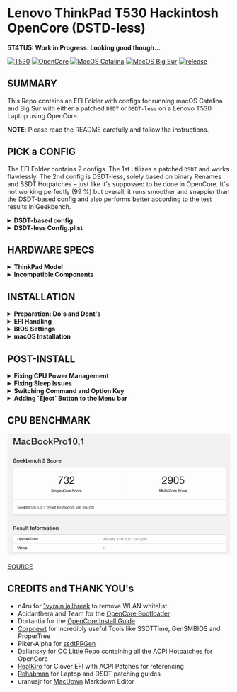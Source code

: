 # Lenovo ThinkPad T530 Hackintosh OpenCore (DSTD-less)

**5T4TU5: Work in Progress. Looking good though…**

[![T530](https://img.shields.io/badge/ThinkPad-T530-informational.svg)](https://psref.lenovo.com/syspool/Sys/PDF/withdrawnbook/ThinkPad_T530.pdf)
[![OpenCore](https://img.shields.io/badge/OpenCore-0.6.8-orange.svg)](https://github.com/acidanthera/OpenCorePkg/releases/latest)
[![MacOS Catalina](https://img.shields.io/badge/macOS-10.15.7-white.svg)](https://www.apple.com/li/macos/catalina/) 
[![MacOS Big Sur](https://img.shields.io/badge/macOS-11.2.3-white.svg)](https://www.apple.com/macos/big-sur/)
[![release](https://img.shields.io/badge/Download-latest-success.svg)](https://github.com/5T33Z0/Lenovo-T530-Hackinosh-OpenCore/releases)

## SUMMARY

This Repo contains an EFI Folder with configs for running macOS Catalina and Big Sur with either a patched `DSDT` or `DSDT-less` on a Lenovo T530 Laptop using OpenCore.

**NOTE**: Please read the README carefully and follow the instructions.

## PICK a CONFIG

The EFI Folder contains 2 configs. The 1st utilizes a patched `DSDT` and works flawlessly. The 2nd config is DSDT-less, solely based on binary Renames and SSDT Hotpatches – just like it's suppossed to be done in OpenCore. It's not working perfectly (99 %) but overall, it runs smoother and snappier than the DSDT-based config and also performs better according to the test results in Geekbench.

<details>
<summary><strong>DSDT-based config</strong></summary>

This config is working 100% for T530 Models and supports both HD and HD+ display panels.

If you simply want to a well-running system, use this config! You need to rename it to `config.plist` in order to boot with this. But before you do, open the config and have a look at the `ACPI > Add` section. Enable either `DSDT-HD.aml` or `DSDT-HD+.aml` *(never both)* depending on the display panel of your T530:

`AAPL,ig-platform-id` `04006601` = **HD+** = 1600x900 px  
`AAPL,ig-platform-id` `03006601` = **HD** = 1366x768 px

Check the comments of the entries to decide which one you need to enable. By default, the DSDT for HD+ panels is enabled.
</details>
<details>
<summary><strong>DSDT-less Config.plist</strong></summary>

This config is for running macOS without a patched DSDT – it relies on solely binary Renames and ACPI Hotpatches (SSDTs) instead, which is the recommended method for using OpenCore anyway. You need to rename it to `config.plist` in order to make it bootable.

Since this method does not rely on the presence of a patched DSDT which might mismatch the system's DSDT for the installed BIOS Version, the process of hotpatching is more precise and independent of the installed BIOS version.

So, instead of just replacing the whole system `DSDT` with a patched one during boot, only the things which need fixing are patched-in on the fly during boot. This makes the system boot faster, runs smoother and snappier. 

The default config is for T530 Models with HD+ displays (≥1600x900 px). If you have a model with a HD panel you need to add the correct Framebuffer-Patch for IntelHD 4000 (`AAPL,ig-platform-id 03006601`).

**NOT WORKING:**

- Lid: Triggerein Sleep/Clamshell mode and switching over the main display to an External Monitor when the lid is closed
- Power LED keeps pulsing after exiting sleep

Any help on getting the lid fixed is highly, highly appreciated!
</details>

## HARDWARE SPECS
<details>
<summary><strong>ThinkPad Model</strong></summary>

| Component           | Details                                       |
| :------------------ | :-------------------------------------------- |
| Model               | Lenovo ThinkPad T530, Model# 2429-62G         |
| BIOS Version        | 2.77, unlocked with IvyRain                   |
| Processor           | Intel(r) Core i7 3630QM                       |
| Memory              | 16GB Samsung DDR3 1600MHz, Dual-Channel       |
| Hard Disk           | Samsung 840 Evo 250GB                         |
| Integrated Graphics | Intel(r) HD Graphics 4000                     |
| Display             | 15.6" HD+ TFT Display (1600x900 px)           |
| Audio               | Realtek ALC269VC Rev.3 (Layout-id:`29`)       |
| Ethernet            | Intel(r) 82579LM Gigabit Network Connection   |
| WIFI+BT             | Broadcom BCM94352HMB DW1550, 802.11 a/b/g/n/ac|
| Docking Stattion    | Lenovo ThinkPad 4338 Mini Dock plus Series 3  |
</details>
<details>
<summary><strong>Incompatible Components</strong></summary>
- [ ] NVIDIA Optimus GPU not supported by macOS. Must be disabled in BIOS otherwise no Boot!
- [ ] 
- [ ] Fingerprint Reader - model not supported by macOS
- [ ] 
- [ ] Intel Bluetooth/WIFI. You need a macOS compatible card and a BIOS Unlock to disable the WLAN Card Whitelist using `1vyrain`
- [ ] 
- [ ] VGA Port is not working: [Intel HD Graphics VGA Support](https://github.com/acidanthera/WhateverGreen/blob/master/Manual/FAQ.IntelHD.en.md#vga-support)
</details>

## INSTALLATION
<details>
<summary><strong>Preparation: Do's and Dont's</strong></summary>

Before copying the EFI onto your SSD/HDD, you should do the following:

- **CAUTION**: Test the EFI first, using a FAT32 formatted USB Stick!
- **SMBIOS**: Create SMBIOS infos using GenSMBIOS and add the data to `PlatformInfo > Generic`
- **System Integrity Protection (SIP)**
	- For Catalina: `MacBookPro10,1` or 10,2 (depending on CPU) and `csr-active-config: FF070000` to deactivate SIP
  - For Big Sur: `MacBookPro11,1` or 11,2 (depending on CPU) and `csr-active-config: 67080000` to deactivate SIP
- **CPU**
  - The `SSDT-PM.aml` inside the ACPI Folder is for an i7 3630QM. If you use a differnt CPU, disable it in the config and create your own using `ssdtPRGEN` in Post-Install. (See 'Fixing CPU Power Management' in 'Post-Install Section')
- **Wifi/Bluetooth**
  - Built-in Intel Wifi/Bluetooth cards don't work. But you can have a look at [OpenIntelWireless](https://github.com/OpenIntelWireless)
  - 3rd Party cards require `1vyrain` jailbreak to unlock the BIOS in order to disable WLAN Whitelist (unless the 3rd party card is whitelisted)
  - Broadcom cards require an additional kext for Bluetooth. Either `BrcmFirmwareData.kext` in "EFI > OC > Kexts" which will be injected through OpenCore or
    `BrcmFirmwareRepo.kext` which needs to be installed into S/L/E since it cannot be inject by bootloaders, but works a bit more efficient according to the documentation.
  - If you use a card from a different vendor replace the Kext(s) for networking for your device and update your config.
- **Editing/Updating config files:**
  - If you create Snapshots for the DSDT-less config using `ProperTree`, make sure to disable the "ACPI > Add" entries for `DSDT` files afterwards. Best practice would be to delete both DSDTs from the EFI anyway, if you use the DSDT-less config.
  - DON'T create Snapshots for the config_DSDT.plist which is using the DSDT Files. Because this will add all the SSDTs back in, which are unnecessary since all these patches exist in the patched DSDT already. If you plan to use the DSDT-based config, you should delete all of the SSDTs except for `SSDT-PM`.
  - Bootstrap: if you only have macOS installed on your HDD you can disable `BootstrapShort`. To do so, change Misc > Security > BootProtect to `None`.
- **Kexts**
  - `NoTouchID.kext` is no longer necessary for macOS 10.15.7 and beyond, so you can disable it (it's excluded from current release anyway).
- **Backlight Brightness Level tweaks**: 
  - Set boot-arg `applbkl=1` for reasonable maximum brightness level controlled by `WhateverGreen`. 
  - Set boot-arg `applbkl=0` for increased maximum brightness as defined in `SSDT-PNLF.aml`
</details>
<details>
<summary><strong>EFI Handling</strong></summary>

0. Download the EFI Folder from the `Releases` Section on the right and unpack it
1. Read "Preparations" Section first
2. Rename the config file of your choice to "config.plist"
3. Mount the EFI
4. Replace EFI Folder
5. Restart
6. **IMPORTANT**: Perform a NVRAM Reset (in Bootpicker, hit Space Bar and select Clean NVRAM). Especially important when switching from a DSDT to DSDT-less config!
7. Reboot again
8. Select macOS to boot. It's currently configured for running Catalina. If you want to run Big Sur, you need to use SMBIOS 11,x. You can research a suitable/matching SMBIOS for your CPU on everymac.com
</details>
<details>
<summary><strong>BIOS Settings</strong></summary>

|MAIN TAB | Sub Menu 1      | Sub Menu 2 | Setting |
|--------:|:----------------|:-----------|:--------|
| **CONFIG** |Network| Wake on LAN|Disabled
|||UEFI IPv4 Network Satck|Disabled
|||UEFI IPv6 Network Satck|Disabled
||USB| USB UEFI BIOS Support|Enabled|
||| USB 3.0 Mode|Enabled|
||Display| Boot Display Device|ThinkPad LCD|
|||OS Detection for NVIDIA Optimus (optional)|Disabled|
||SATA|SATA Controller Mode|XHCI|
||CPU|Core Multi-Processing|Enabled|
|||Intel(R) Hyper-Threading|Enabled
|**SECURITY**| Fingerprint Reader||Disabled
||Security Chip||Disabled
||UEFI BIOS Update Options|Flash BIOS Updating by End-Users|Enabled
|||Secure Rollback Prevention|Enabled
||Memory Protection||Enabled
||Virtualization|Intel(R) Virtualization Technology|Enabled
||I/O PORT ACCESS|Wireless WAN|Disabled
|||ExpressCard Slot|Disabled
|||eSATA Port|Disabled
||Antitheft|Current Setting|Disabled
|||Computrace|Disabled|
||Secure Boot| Secure Boot|Disabled
|**STARTUP**|Boot | UEFI/Legacy Boot|UEFI only
|||CSM Support|Disabled
|||Boot Mode| Quick
|||Boot Order Lock:. Enable this to prohibit WindowsBootManager from hijacking the first slot of the boot order|Enabled
</details>
<details>
<summary><strong>macOS Installation</strong></summary>

To install macOS, follow the guide provided by Dortania

Useful Tool: [ANYmacOS](https://www.sl-soft.de/en/anymacos/)
</details>

## POST-INSTALL
</details>
<details>
<summary><strong>Fixing CPU Power Management</strong></summary>

1. Open Config
2. Enable the 2 Patches under "ACPI > Delete" (`Drop CpuPm` and `Drop Cpu0Ist`)
3. Save config and reboot
4. Install [ssdtPRGen](https://github.com/Piker-Alpha/ssdtPRGen.sh)
5. Open Terminal and type: sudo /Users/YOURUSERNAME/ssdtPRGen.sh
6. Go to Users/YOURUSERNAME/Library/ssdtPRGen. There you'll find an ssdt.aml
7. Rename `ssdt.aml` to `SSDT-PM.aml` and replace the one in EFI > OC > ACPI with it
8. In config, go to ACPI > Add and re-enable `SSDT-PM.aml` if it is disabled.
9. Disable the two patches from step 2 again.
10. Save config and reboot. 

CPU Power Management should work fine after that. Optionally, you can install Intel Power Gadget to check if the CPU runs within it's specs.

**NOTE 1**: Only necessarry if you use a differnt CPU than i7 3630QM </br>
**NOTE 2**: You can also add modifiers to the terminal command for building the SSDT. You can - for example - drop the low frequency from their default 1200 MHz to 900 MHz in 100 mHz increments, but no lower than that. Otherwise the system crashes during boot. I suggests you experiement with the modifiers a bit.</br>
**NOTE 3**: If you feel really confident and enthusiastic you could also re-enable XCPM. But in my experience the machine does not perform as good. You can follow this guide if you're so inclined: https://github.com/5T33Z0/Lenovo-T530-Hackinosh-OpenCore/blob/main/Enable%20XCPM.md
</details>
<details>
<summary><strong>Fixing Sleep Issues</strong></summary>

If you have issues with sleep, run the following commands in Terminal:

	sudo pmset hibernatemode 0
	sudo rm /var/vm/sleepimage
	sudo touch /var/vm/sleepimage
	sudo chflags uchg /var/vm/sleepimage
</details>
<details>
<summary><strong>Switching Command and Option Key</strong></summary>

By default, in macOS the [**ALT**] key is the [**CMD**] Key and the [**Windows**] Key is the [**Option Key**]. To switch them around, open System Settings > Keyboard. On the right there's a button for "Special Keys". Just switch the Option and Command keys to the opposite and everything's fine.
</details>
<details>
<summary><strong>Adding `Eject` Button to the Menu bar</strong></summary>

macOS locks the optical drive sometimes so that you can't open it with the physical eject button – even if no media is present. To fix this you have 2 Options.

- Option 1: Adding an Eject Button to the Menu bar
	- Go to `System > Library > CoreService > Menu Extras` and double-click on `Eject.menu`. This adds an Eject Button to the Menu Bar.

- Option 2: Press and hold the `INS` button (right below the Power Button) until the EJect Icon apperas on the screen.
</details>

## CPU BENCHMARK

![Screenshot](https://github.com/5T33Z0/Lenovo-T530-Hackinosh-OpenCore/blob/main/Lenovo%20T530%20OpenCore%20Benchmark.png)

[SOURCE](https://browser.geekbench.com/v5/cpu/6232423)

## CREDITS and THANK YOU's

- n4ru for [1vyrain jailbreak](https://github.com/n4ru/1vyrain) to remove WLAN whitelist
- Acidanthera and Team for the [OpenCore Bootloader](https://github.com/acidanthera/OpenCorePkg) 
- Dortantia for the [OpenCore Install Guide](https://dortania.github.io/OpenCore-Install-Guide)
- [Corpnewt](https://github.com/corpnewt) for incredibly useful Tools like SSDTTime, GenSMBIOS and ProperTree
- Piker-Alpha for [ssdtPRGen](https://github.com/Piker-Alpha/ssdtPRGen.sh)
- Daliansky for [OC Little Repo](https://ooh3dpsdytm34sfhws63yjfbwy--github-com.translate.goog/daliansky/OC-little) containing all the ACPI Hotpatches for OpenCore
- [RealKiro](https://translate.google.com/translate?sl=auto&tl=en&u=https://github.com/RealKiro/Hackintosh) for Clover EFI with ACPI Patches for referencing
- [Rehabman](https://github.com/RehabMan) for Laptop and DSDT patching guides
- uranusjr for [MacDown](https://github.com/jsassu20/macdown) Markdown Editor
